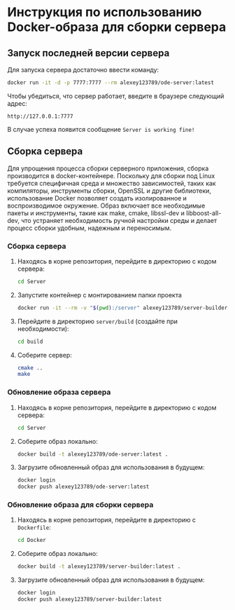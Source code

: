 # Инструкция по использованию Docker-образа для сборки сервера

## Запуск последней версии сервера

Для запуска сервера достаточно ввести команду:
```bash
docker run -it -d -p 7777:7777 --rm alexey123789/ode-server:latest
```

Чтобы убедиться, что сервер работает, введите в браузере следующий адрес:
```
http://127.0.0.1:7777
```

В случае успеха появится сообщение `Server is working fine!`
## Сборка сервера

Для упрощения процесса сборки серверного приложения, сборка производится в docker-контейнере. Поскольку для сборки под Linux требуется специфичная среда и множество зависимостей, таких как компиляторы, инструменты сборки, OpenSSL и другие библиотеки, использование Docker позволяет создать изолированное и воспроизводимое окружение. Образ включает все необходимые пакеты и инструменты, такие как make, cmake, libssl-dev и libboost-all-dev, что устраняет необходимость ручной настройки среды и делает процесс сборки удобным, надежным и переносимым.

### Сборка сервера

1. Находясь в корне репозитория, перейдите в директорию с кодом сервера:
    ```bash
    cd Server
    ```

2. Запустите контейнер с монтированием папки проекта
    ```bash
    docker run -it --rm -v "$(pwd):/server" alexey123789/server-builder:latest
    ```

2. Перейдите в директорию `server/build` (создайте при необходимости):
   ```bash
   cd build
   ```

3. Соберите сервер:
   ```bash
   cmake ..
   make
   ```

### Обновление образа сервера

1. Находясь в корне репозитория, перейдите в директорию с кодом сервера:
    ```bash
    cd Server
    ```

2. Соберите образ локально:
    ```bash
    docker build -t alexey123789/ode-server:latest .
    ```

4. Загрузите обновленный образ для использования в будущем:
    ```bash
    docker login
    docker push alexey123789/ode-server:latest
    ```

### Обновление образа для сборки сервера

1. Находясь в корне репозитория, перейдите в директорию с `Dockerfile`:
    ```bash
    cd Docker
    ```

2. Соберите образ локально:
    ```bash
    docker build -t alexey123789/server-builder:latest .
    ```

3. Загрузите обновленный образ для использования в будущем:
    ```bash
    docker login
    docker push alexey123789/server-builder:latest
    ```